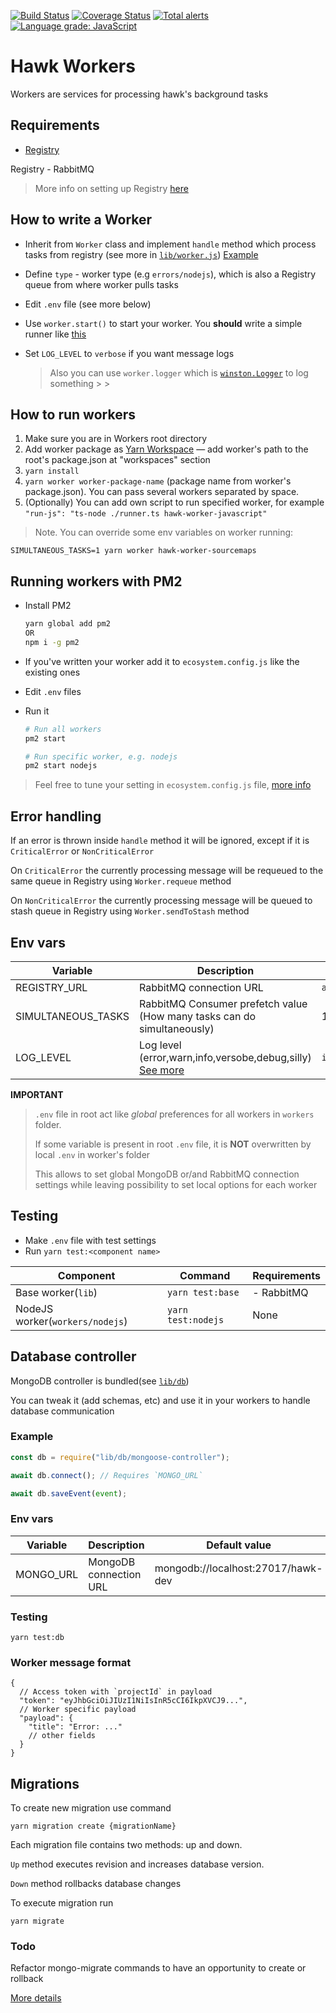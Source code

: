 [![Build Status](https://travis-ci.com/codex-team/hawk.workers.svg?branch=master)](https://travis-ci.com/codex-team/hawk.workers) [![Coverage Status](https://codecov.io/gh/codex-team/hawk.workers/branch/master/graphs/badge.svg?branch=master)](https://codecov.io/gh/codex-team/hawk.workers) [![Total alerts](https://img.shields.io/lgtm/alerts/g/codex-team/hawk.workers.svg?logo=lgtm&logoWidth=18)](https://lgtm.com/projects/g/codex-team/hawk.workers/alerts/) [![Language grade: JavaScript](https://img.shields.io/lgtm/grade/javascript/g/codex-team/hawk.workers.svg?logo=lgtm&logoWidth=18)](https://lgtm.com/projects/g/codex-team/hawk.workers/context:javascript)

# Hawk Workers

Workers are services for processing hawk's background tasks



## Requirements

- [Registry](https://github.com/codex-team/hawk.registry)

Registry - RabbitMQ

> More info on setting up Registry [here](https://github.com/codex-team/hawk.registry)

## How to write a Worker

- Inherit from `Worker` class and implement `handle` method which process tasks from registry (see more in [`lib/worker.js`](lib/worker.js)) [Example](workers/javascript/src/index.ts)

- Define `type` - worker type (e.g `errors/nodejs`), which is also a Registry queue from where worker pulls tasks

- Edit `.env` file (see more below)

- Use `worker.start()` to start your worker. You **should** write a simple runner like [this](workers/nodejs/runner.js)

- Set `LOG_LEVEL` to `verbose` if you want message logs

  > Also you can use `worker.logger` which is [`winston.Logger`](https://github.com/winstonjs/winston) to log something
                                                           >
                                                           >
## How to run workers

1. Make sure you are in Workers root directory
2. Add worker package as [Yarn Workspace](https://yarnpkg.com/lang/en/docs/workspaces/) — add worker's path to the root's package.json at "workspaces" section
3. `yarn install`
4. `yarn worker worker-package-name` (package name from worker's package.json). You can pass several workers separated by space.
5. (Optionally) You can add own script to run specified worker, for example `"run-js": "ts-node ./runner.ts hawk-worker-javascript"`

> Note. You can override some env variables on worker running:

```
SIMULTANEOUS_TASKS=1 yarn worker hawk-worker-sourcemaps
```

## Running workers with PM2

- Install PM2

  ```bash
  yarn global add pm2
  OR
  npm i -g pm2
  ```

- If you've written your worker add it to `ecosystem.config.js` like the existing ones

- Edit `.env` files

- Run it

  ```bash
  # Run all workers
  pm2 start

  # Run specific worker, e.g. nodejs
  pm2 start nodejs
  ```

> Feel free to tune your setting in `ecosystem.config.js` file, [more info](https://pm2.io/doc/en/runtime/reference/ecosystem-file/)

## Error handling

If an error is thrown inside `handle` method it will be ignored, except if it is `CriticalError` or `NonCriticalError`

On `CriticalError` the currently processing message will be requeued to the same queue in Registry using `Worker.requeue` method

On `NonCriticalError` the currently processing message will be queued to stash queue in Registry using `Worker.sendToStash` method

## Env vars

| Variable           | Description                                                                                              | Default value      |
| ------------------ | -------------------------------------------------------------------------------------------------------- | ------------------ |
| REGISTRY_URL       | RabbitMQ connection URL                                                                                  | `amqp://localhost` |
| SIMULTANEOUS_TASKS | RabbitMQ Consumer prefetch value (How many tasks can do simultaneously)                                  | 1                  |
| LOG_LEVEL          | Log level (error,warn,info,versobe,debug,silly) [See more](https://github.com/winstonjs/winston#logging) | `info`             |

**IMPORTANT**

> `.env` file in root act like _global_ preferences for all workers in `workers` folder.
>
> If some variable is present in root `.env` file, it is **NOT** overwritten by local `.env` in worker's folder
>
> This allows to set global MongoDB or/and RabbitMQ connection settings while leaving possibility to set local options for each worker

## Testing

- Make `.env` file with test settings
- Run `yarn test:<component name>`

| Component                       | Command            | Requirements |
| ------------------------------- | ------------------ | ------------ |
| Base worker(`lib`)              | `yarn test:base`   | - RabbitMQ   |
| NodeJS worker(`workers/nodejs`) | `yarn test:nodejs` | None         |

## Database controller

MongoDB controller is bundled(see [`lib/db`](lib/db))

You can tweak it (add schemas, etc) and use it in your workers to handle database communication

### Example

```javascript
const db = require("lib/db/mongoose-controller");

await db.connect(); // Requires `MONGO_URL`

await db.saveEvent(event);
```

### Env vars

| Variable  | Description            | Default value                      |
| --------- | ---------------------- | ---------------------------------- |
| MONGO_URL | MongoDB connection URL | mongodb://localhost:27017/hawk-dev |

### Testing

`yarn test:db`

### Worker message format

```jsonc
{
  // Access token with `projectId` in payload
  "token": "eyJhbGciOiJIUzI1NiIsInR5cCI6IkpXVCJ9...",
  // Worker specific payload
  "payload": {
    "title": "Error: ..."
    // other fields
  }
}
```

## Migrations

To create new migration use command

```jsonc
yarn migration create {migrationName}
```

Each migration file contains two methods: up and down.

`Up` method executes revision and increases database version.

`Down` method rollbacks database changes

To execute migration run

```jsonc
yarn migrate
```

### Todo

Refactor mongo-migrate commands to have an opportunity to create or rollback

[More details](https://www.npmjs.com/package/migrate-mongo)
